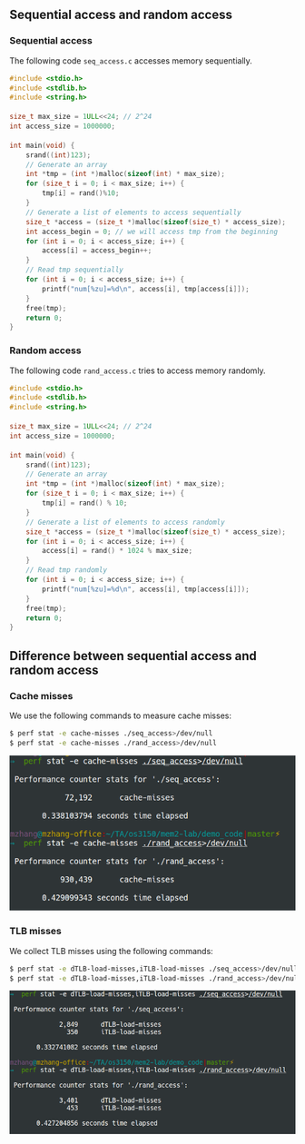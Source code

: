 ## Sequential access and random access

### Sequential access
The following code `seq_access.c` accesses memory sequentially.
```C
#include <stdio.h>
#include <stdlib.h>
#include <string.h>

size_t max_size = 1ULL<<24; // 2^24
int access_size = 1000000;

int main(void) {
    srand((int)123);
    // Generate an array
    int *tmp = (int *)malloc(sizeof(int) * max_size);
    for (size_t i = 0; i < max_size; i++) {
        tmp[i] = rand()%10;
    }
    // Generate a list of elements to access sequentially
    size_t *access = (size_t *)malloc(sizeof(size_t) * access_size);
    int access_begin = 0; // we will access tmp from the beginning
    for (int i = 0; i < access_size; i++) {
        access[i] = access_begin++;
    }
    // Read tmp sequentially
    for (int i = 0; i < access_size; i++) {
        printf("num[%zu]=%d\n", access[i], tmp[access[i]]);
    }
    free(tmp);
    return 0;
}
```
### Random access
The following code `rand_access.c` tries to access memory randomly.
```C
#include <stdio.h>
#include <stdlib.h>
#include <string.h>

size_t max_size = 1ULL<<24; // 2^24
int access_size = 1000000;

int main(void) {
    srand((int)123);
    // Generate an array
    int *tmp = (int *)malloc(sizeof(int) * max_size);
    for (size_t i = 0; i < max_size; i++) {
        tmp[i] = rand() % 10;
    }
    // Generate a list of elements to access randomly
    size_t *access = (size_t *)malloc(sizeof(size_t) * access_size);
    for (int i = 0; i < access_size; i++) {
        access[i] = rand() * 1024 % max_size;
    }
    // Read tmp randomly
    for (int i = 0; i < access_size; i++) {
        printf("num[%zu]=%d\n", access[i], tmp[access[i]]);
    }
    free(tmp);
    return 0;
}
```
## Difference between sequential access and random access

### Cache misses
We use the following commands to measure cache misses:
```bash
$ perf stat -e cache-misses ./seq_access>/dev/null
$ perf stat -e cache-misses ./rand_access>/dev/null
```
![img80](img/img80.png)
### TLB misses
We collect TLB misses using the following commands:
```bash
$ perf stat -e dTLB-load-misses,iTLB-load-misses ./seq_access>/dev/null
$ perf stat -e dTLB-load-misses,iTLB-load-misses ./rand_access>/dev/null
```
![img81](img/img81.png)

